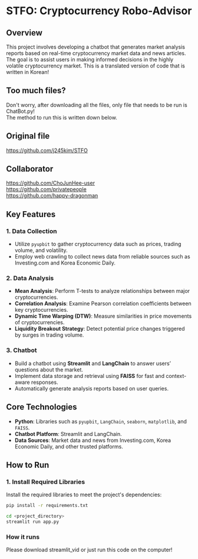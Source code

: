 # STFO: Cryptocurrency Robo-Advisor

## Overview
This project involves developing a chatbot that generates market analysis reports based on real-time cryptocurrency market data and news articles. The goal is to assist users in making informed decisions in the highly volatile cryptocurrency market.
This is a translated version of code that is written in Korean!

## Too much files?
Don't worry, after downloading all the files, only file that needs to be run is ChatBot.py! <br />
The method to run this is written down below.

## Original file
https://github.com/j245kim/STFO

## Collaborator
https://github.com/ChoJunHee-user <br />
https://github.com/privatepeople <br />
https://github.com/happy-dragonman <br />

## Key Features

### 1. Data Collection
- Utilize `pyupbit` to gather cryptocurrency data such as prices, trading volume, and volatility.
- Employ web crawling to collect news data from reliable sources such as Investing.com and Korea Economic Daily.

### 2. Data Analysis
- **Mean Analysis**: Perform T-tests to analyze relationships between major cryptocurrencies.
- **Correlation Analysis**: Examine Pearson correlation coefficients between key cryptocurrencies.
- **Dynamic Time Warping (DTW)**: Measure similarities in price movements of cryptocurrencies.
- **Liquidity Breakout Strategy**: Detect potential price changes triggered by surges in trading volume.

### 3. Chatbot
- Build a chatbot using **Streamlit** and **LangChain** to answer users’ questions about the market.
- Implement data storage and retrieval using **FAISS** for fast and context-aware responses.
- Automatically generate analysis reports based on user queries.

## Core Technologies
- **Python**: Libraries such as `pyupbit`, `LangChain`, `seaborn`, `matplotlib`, and `FAISS`.
- **Chatbot Platform**: Streamlit and LangChain.
- **Data Sources**: Market data and news from Investing.com, Korea Economic Daily, and other trusted platforms.

## How to Run

### 1. Install Required Libraries
Install the required libraries to meet the project's dependencies:
```bash
pip install -r requirements.txt

cd <project_directory>
streamlit run app.py
```

### How it runs
Please download streamlit_vid or just run this code on the computer!
